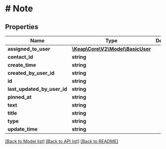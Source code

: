 # # Note

## Properties

Name | Type | Description | Notes
------------ | ------------- | ------------- | -------------
**assigned_to_user** | [**\Keap\Core\V2\Model\BasicUser**](BasicUser.md) |  | [optional]
**contact_id** | **string** |  | [optional]
**create_time** | **string** |  | [optional]
**created_by_user_id** | **string** |  | [optional]
**id** | **string** |  | [optional]
**last_updated_by_user_id** | **string** |  | [optional]
**pinned_at** | **string** |  | [optional]
**text** | **string** |  | [optional]
**title** | **string** |  | [optional]
**type** | **string** |  | [optional]
**update_time** | **string** |  | [optional]

[[Back to Model list]](../../README.md#models) [[Back to API list]](../../README.md#endpoints) [[Back to README]](../../README.md)
